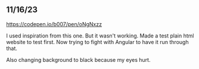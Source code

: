 ## 11/16/23

https://codepen.io/b007/pen/oNgNxzz

I used inspiration from this one. But it wasn't working. Made a test plain html website to test first. Now trying to fight with Angular to have it run through that.

Also changing background to black because my eyes hurt.

